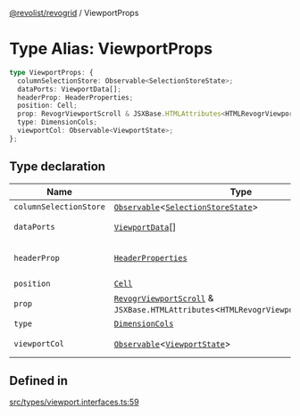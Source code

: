 [@revolist/revogrid](README.md) / ViewportProps

# Type Alias: ViewportProps

```ts
type ViewportProps: {
  columnSelectionStore: Observable<SelectionStoreState>;
  dataPorts: ViewportData[];
  headerProp: HeaderProperties;
  position: Cell;
  prop: RevogrViewportScroll & JSXBase.HTMLAttributes<HTMLRevogrViewportScrollElement>;
  type: DimensionCols;
  viewportCol: Observable<ViewportState>;
};
```

## Type declaration

| Name | Type | Description | Defined in |
| ------ | ------ | ------ | ------ |
| `columnSelectionStore` | [`Observable`](TypeAlias.Observable.md)\<[`SelectionStoreState`](TypeAlias.SelectionStoreState.md)\> | - | [src/types/viewport.interfaces.ts:76](https://github.com/revolist/revogrid/blob/e1595e2274ede0d95fc882d4d4e21ec46b508cad/src/types/viewport.interfaces.ts#L76) |
| `dataPorts` | [`ViewportData`](TypeAlias.ViewportData.md)[] | viewport rows | [src/types/viewport.interfaces.ts:74](https://github.com/revolist/revogrid/blob/e1595e2274ede0d95fc882d4d4e21ec46b508cad/src/types/viewport.interfaces.ts#L74) |
| `headerProp` | [`HeaderProperties`](TypeAlias.HeaderProperties.md) | header container props | [src/types/viewport.interfaces.ts:68](https://github.com/revolist/revogrid/blob/e1595e2274ede0d95fc882d4d4e21ec46b508cad/src/types/viewport.interfaces.ts#L68) |
| `position` | [`Cell`](Interface.Cell.md) | - | [src/types/viewport.interfaces.ts:62](https://github.com/revolist/revogrid/blob/e1595e2274ede0d95fc882d4d4e21ec46b508cad/src/types/viewport.interfaces.ts#L62) |
| `prop` | [`RevogrViewportScroll`](JSX.Interface.RevogrViewportScroll.md) & `JSXBase.HTMLAttributes`\<`HTMLRevogrViewportScrollElement`\> | - | [src/types/viewport.interfaces.ts:60](https://github.com/revolist/revogrid/blob/e1595e2274ede0d95fc882d4d4e21ec46b508cad/src/types/viewport.interfaces.ts#L60) |
| `type` | [`DimensionCols`](TypeAlias.DimensionCols.md) | - | [src/types/viewport.interfaces.ts:63](https://github.com/revolist/revogrid/blob/e1595e2274ede0d95fc882d4d4e21ec46b508cad/src/types/viewport.interfaces.ts#L63) |
| `viewportCol` | [`Observable`](TypeAlias.Observable.md)\<[`ViewportState`](Interface.ViewportState.md)\> | Cols dataset | [src/types/viewport.interfaces.ts:65](https://github.com/revolist/revogrid/blob/e1595e2274ede0d95fc882d4d4e21ec46b508cad/src/types/viewport.interfaces.ts#L65) |

## Defined in

[src/types/viewport.interfaces.ts:59](https://github.com/revolist/revogrid/blob/e1595e2274ede0d95fc882d4d4e21ec46b508cad/src/types/viewport.interfaces.ts#L59)
